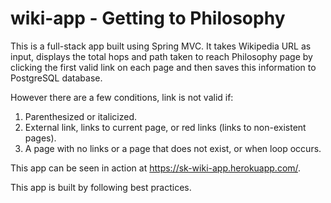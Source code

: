 # wiki-app - Getting to Philosophy

This is a full-stack app built using Spring MVC. It takes Wikipedia URL as input, displays the total hops and path taken to reach  Philosophy page by clicking the first valid link on each page and then saves this information to PostgreSQL database.

However there are a few conditions, link is not valid if:
1. Parenthesized or italicized.
2. External link, links to current page, or red links (links to non-existent pages).
3. A page with no links or a page that does not exist, or when loop occurs.

This app can be seen in action at https://sk-wiki-app.herokuapp.com/.

This app is built by following best practices.
